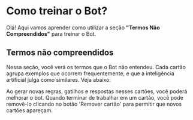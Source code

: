 # Como treinar o Bot?

Olá! Aqui vamos aprender como utilizar a seção **"Termos Não Compreendidos"** para treinar o Bot.

## Termos não compreendidos
Nessa seção, você verá os termos que o Bot não entendeu. Cada cartão agrupa exemplos que ocorrem frequentemente, e que a inteligência artificial julga como similares. Veja abaixo: 


Ao gerar novas regras, gatilhos e respostas nesses cartões, você poderá melhorar o bot. Quando terminar de trabalhar em um cartão, você pode removê-lo clicando no botão 'Remover cartão' para permitir que novos cartões apareçam.

<!--stackedit_data:
eyJoaXN0b3J5IjpbNjIxODEyMzUsLTE3NzY5ODE0MTMsMzc2Mz
Q2NjNdfQ==
-->
